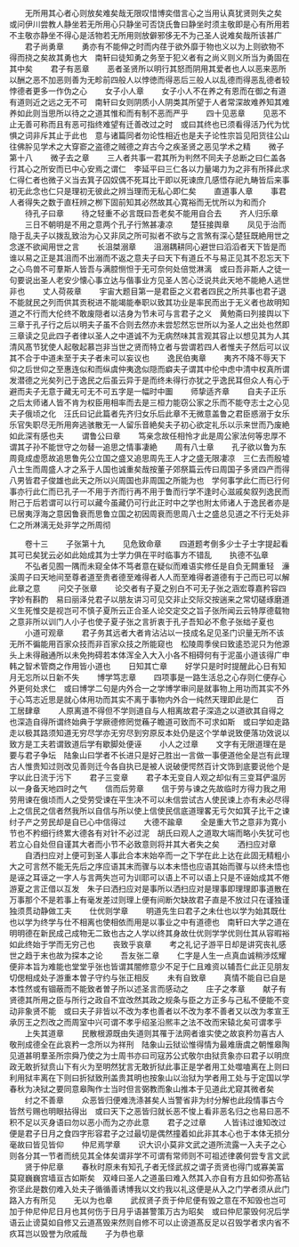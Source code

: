 <!-- { "loadSidebar": true } -->
　　无所用其心者心则放矣难矣哉无限叹惜博奕借言心之当用认真犹贤则失之矣　或问伊川尝教人静坐若无所用心只静坐可否饶氏鲁曰静坐时须主敬即是心有所用若不主敬亦静坐不得心是活物若无所用则放僻邪侈无不为己圣人说难矣哉所该甚广
　　君子尚勇章
　　勇亦有不能伸之时而内荏于欲外靡于物也义以为上则欲物不得而挠之矣故其勇也大　南轩曰徒知勇之务至于犯义者有之尚义则义所当为勇固在其中矣
　　君子有恶章
　　恶者圣贤所以明行其怒而阴用其爱者也人以恶来恶所以酬之恶不加恶则善为无畛前四般人以悖徳而得恶后三般人以乱德而得恶乱德者较悖德者更多一作伪之心
　　女子小人章
　　女子小人不在养之有恩而在御之有道有道则近之远之无不可　南轩曰女则阴质小人阴类其所望于人者常深故难养知其难养如此则当思所以待之之道其惟和而有制不恶而严乎
　　四十见恶章
　　见恶不止无善可称而且有恶可指终难望有迁善改过之时　或曰其终也已须看得活乃代为忧惧之词非斥其止于此也　意与诸篇同者勿论性相近也是夫子论性宗旨见阳货往公山往佛肸见学术之大穿窬之盗德之贼德之弃古今之疾圣贤之恶见学术之精
　　微子第十八
　　微子去之章
　　三人者共事一君其所为判然不同夫子总断之曰仁盖各行其心之所安而已中心安焉之谓仁　李延平曰三仁各以力量竭力为之非有所择此求仁得仁者也微子义当去箕子囚奴偶不死耳比干即以死谏庶几感悟存祀九畴皆后来事初无此念也仁只是理初无彼此之辨当理而无私心即仁矣
　　直道事人章
　　事君人者得失之数于直枉辨之栁下固前知其必然故其心寛裕而无忧所以为和而介
　　待孔子曰章
　　待之轻重不必言既曰吾老矣不能用自合去
　　齐人归乐章
　　三日不朝明是不用之意两个孔子行煞甚凄凉
　　楚狂接舆章
　　凤见于治而隐于乱夫子以拨乱致治为心又非凤之所可拟者不欲与之言煞有深心楚狂既絶用世之念遂不欲闻用世之言
　　长沮桀溺章
　　沮溺耦耕同心避世曰滔滔者天下皆是而谁以易之正是其沮而不出溺而不返之意夫子曰天下有道丘不与易正见其不忍忘天下之心鸟兽不可羣斯人皆吾与满腔恻怛于无可奈何处倍觉淋漓　或曰吾非斯人之徒一句要说出圣人老安少懐心事立达与偕事业方见圣人苦心泛说共此天地不能絶人逃世非也
　　丈人荷莜章
　　宇宙大题目第一是君臣之义君者四民之所共事也君子退不能就民之列而供其贡税进不能竭能奉职以致其功业是率民而出于无义者也故明知道之不行而大伦终不敢废隠者以洁身为节未可与言君子之义　黄勉斋曰列接舆以下三章于孔子行之后以明夫子虽不合则去然亦未尝恝然忘世所以为圣人之出处也然即三章读之见此四子者律以圣人之中道诚不为无病然味其言观其容止以想见其为人其清风髙节犹使人起敬起慕岂非当世之贤而特立者与尝谓若四人者惟夫子然后可以议其不合于中道未至于夫子者未可以妄议也
　　逸民伯夷章
　　夷齐不降不辱天下仰之后世仰之至惠连似和而纵虞仲夷逸似隠而癖夫子谓其中伦中虑中清中权真所谓发潜德之光矣列己于逸民之后虽云异于是而终未得行亦犹之乎逸民耳但众人有心于避而夫子无意于藏无可无不可五字是一幅时中圗
　　师挚适齐章
　　自夫子正乐之后太师诸人皆不肯为权臣用相率而去是三桓力能窃公家之乐而不能夺志士之心见夫子俄顷之化　汪氏曰记此篇者先齐归女乐后此章不无微意盖鲁之君臣惑溺于女乐乐官失职尽无所用奔逃骇散无一人留乐音絶矣夫子初心欲定礼乐以示来世而乃废絶如此深有感也夫
　　谓鲁公曰章
　　笃亲念故任相怜才此是周公家法何等忠厚不谓其子孙不能世守之勿替一追思之情事凄絶
　　周有八士章
　　孔子欲以鲁为东周竟成虚愿故追思鲁先公立国之盛又追思周先王人才之盛无限凄凉　三仁去而殷墟八士生而周盛人才之系于人国也诚重矣哉按董子郊祭篇云传曰周国子多贤四产而得八男皆君子俊雄也此天之所以兴周国也非周国之所能为也　学何事学此仁而已行何事亦行此仁而已孔子一不用于齐而行再不用于鲁而行学不逢时心滋戚矣叙列逸民而附己于后若谓可以行可以藏今虽藏仍可行此正时中之学也附太师诸人于逸民者亦是已居夷浮海之意因鲁衰而思鲁立国之初因周衰而思周八士之盛总见道之不行无处非仁之所淋漓无处非学之所周彻

　　卷十三
　　子张第十九
　　见危致命章
　　四道题考倒多少士子士字提起看其可已矣犹云必如此始成其为士学力俱在平时临事方不错乱
　　执德不弘章
　　不弘者见囿一隅而未窥全体不笃者意在疑似而难语实修任是自负无闗重轻　濓溪周子曰天地间至尊者道至贵者德至难得者人人而至难得者道德有于己而已可以解此章之意
　　问交子张章
　　论交者有子夏之别白不可无子张之涵宏尊嘉矜容四字妙有斟酌　易曰丽泽兑君子以朋友讲习可见交非止交际交按遄来之常切磋琢磨道义生死惟交是视岂可不慎子夏所云正合圣人论交定交之旨子张所闻云云特厚德载物之意非所以训门人小子也使子夏子张之言折衷于孔子吾知必不愈子张绌子夏也
　　小道可观章
　　君子务其远者大者肯沾沾以一技成名足见圣门识量无所不该无所不徧能用百家众技而非百家众技之所能窥也　松陵周季侯曰致逺恐泥只为他源头上未得融通所以未免拘碍若本体浑全入大入小各不相碍何有于泥虽小道该得广申韩之智术管商之作用皆小道也
　　日知其亡章
　　好学只是时时提醒此心日有知月无忘所以日新不失
　　博学笃志章
　　四项事是一路生活总之心存则仁便存心外更何处求仁　或曰博学二句是内外合一之学博学审问是就事物上用功而其实不外于心笃志近思是就心体用功而其实不离于事物内外合一纯然天理即此是仁
　　百工居肆章
　　人原离道不得但不学则道自与人相离故君子深造之以道欲其自得之也深造自得所谓终始典于学厥德修罔觉蘓子瞻道可致而不可求如斯　或曰学如走路走以极其路须知道无穷尽学亦无穷尽到穷原反本处仍是这个学单说致便落功效说以致方是工夫若谓致道后学有歇脚处便诬
　　小人之过章
　　文字有无限道理在是要与君子争坛　陆象山曰学者不长进只是好己胜出一言做一事便道他全是岂有此理古人惟贵知过则改见善则迁今各自执已是被人说破便愕然百计文饰到底要说他个是字以此日流于污下
　　君子三变章
　　君子本无变自人观之却似有三变耳俨温厉以一身备天地四时之气
　　信而后劳章
　　信于劳与谏之先故临时方得力我之用劳用谏在俄顷而人之受劳受谏在平生决不可以未信尝试古人使民谏上亦有未必尽得上之信民之信者然我所以自信与所以使上信使民信底道理畧无亏欠如箕子比干之谏纣子产之劳民却是自已心中信得过
　　大德不踰章
　　全是重大节之意非为寛小节也不矜细行终累大德各有对针不必过泥　胡氏曰观人之道取大端而略小失犹可也若立心自处但自谨其大者而小节不必致意则将并其大者失之矣
　　洒扫应对章
　　自洒扫应对上便可到圣人事此合本末始卒而一之下学在此上达在此固无精粗小大之可言然不能无先后之序应语其末而骤与以本未悟也应语其始而骤与以终未悟也是诬之耳诬之一字人与言两失岂可为训耶可以语上不可以语上只是不诬始成其不倦游夏之言正借以互发　朱子曰洒扫应对是事所以洒扫应对是理事即理理即事道散在万事那个不是若事上有毫发差过则理上便有间断欠缺故君子直是不放过只在谨独谨独须贯动静做工夫
　　仕优则学章
　　明道先生曰君子之未仕也以学为始其既仕也以学为终学与仕不相离也使相依而用是以事业之中有道德也　南轩曰大学之道在明明德在新民成己成物无二致也古之人学以终其身故仕优则学学优则仕其从容暇裕如此终始于学而无穷己也
　　丧致乎哀章
　　考之礼记子游平日却是讲究丧礼感世之趋于末也故为探本之论
　　吾友张二章
　　仁字是人生一点真血诚稍渉炫耀便非本旨为难能也堂堂乎张也皆谓其闇修意少不足于仁且难资以辅吾仁此正见朋友切偲相成处子游重本曽子守约与张正相反
　　未有自致章
　　真情不能自已自是本性然或有锢蔽而不能致者曽子所以述圣言而感动之
　　庄子之孝章
　　献子有贤德其所用之臣与所行之政自不宜改然其政之规条与臣之方正多与己私不便能不变动非象贤不能　或曰夫子非皆以不改为孝也善者以不改为孝不善者又以改为孝宣王承厉王之烈改之而周室中兴可谓不孝乎绍圣沿熈丰之法不改而宋辕北矣可谓孝乎
　　上失其道章
　　民散根源既由失道则其罹于法网者谁实使之故哀矜勿喜古人敬刑成德全在此哀矜一念所以为祥刑　陆象山云狱讼惟得情为最难唐虞之朝惟皋陶见道甚明羣圣所宗舜乃使之为士周书亦曰司寇苏公式敬尔由狱贲象亦曰君子以明庶政无敢折狱贲山下有火为至明然犹言无敢折狱此事正是学者用工处噬嗑离在上则曰利用狱丰离在下则曰折狱致刑盖贵其明也按象山以治狱为学者用工处与于定国以学春秋为决狱之要同意皋陶作士当时但言弼教而象山推本于见道此尤窥其微者矣
　　纣之不善章
　　众恶皆归便难洗涤甚矣人当警省非为纣分解也此段情事古今皆然亏赐也明眼拈得出　或曰天下之恶皆归就长恶不悛上看非恶名归之也易曰恶不积不足以灭身语曰勿以恶小而为之亦此意
　　君子之过章
　　人皆讳过谁知改过便是君子日月之食四字形容君子之过最切是偶然撞着如此非其本心也于本体无损分毫故曰皆见皆仰
　　仲尼焉学章
　　识大识小莫非文武之道所流露一入夫子之心则各分其一节者而统见其全体矣谓非学不可谓有常师则不可祖述律袭何尝专言文武
　　贤于仲尼章
　　春秋时原未有知孔子者无怪武叔之谓子贡贤也得门或寡美富莫窥巍巍宫墙亘古如斯矣　双峰曰圣人之道虽曰难入然其入亦自有方且如仰弥髙钻弥坚此是数仞难入处夫子循循善诱博我以文约我以礼这便是从入之门学者须从此门路入方有所见
　　无以为也章
　　武叔贤子贡于仲尼便有毁之意在不知毁也岂可加于仲尼仲尼日月也其何伤于日月乎语甚警策万古为昭矣　或曰仲尼蒙毁何况后学语云止谤莫如自修又云道髙毁来然则自修不可以止谤道髙反足以召毁学者求内省不疚耳岂以毁誉为欣戚哉
　　子为恭也章
